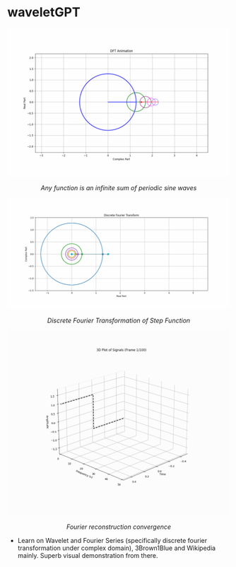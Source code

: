 # waveletGPT

</div>
<div align="center">
  <img src="anime/fourier_anime_composite.gif" width="800" alt="Discrete Fourier Transformation v1">
  <p><em>Any function is an infinite sum of periodic sine waves</em></p>
</div>


</div>
<div align="center">
  <img src="anime/fourier_anime_use.gif" width="800" alt="Discrete Fourier Transformation v2">
  <p><em>Discrete Fourier Transformation of Step Function</em></p>
</div>

</div>
<div align="center">
  <img src="anime/dft_approximation_3d.gif" width="800" alt="Fourier reconstruction convergence">
  <p><em>Fourier reconstruction convergence</em></p>
</div>

* Learn on Wavelet and Fourier Series (specifically discrete fourier transformation under complex domain), 3Brown1Blue and Wikipedia mainly. Superb visual demonstration from there. 
